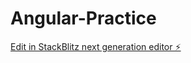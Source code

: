 # Angular-Practice

[Edit in StackBlitz next generation editor ⚡️](https://stackblitz.com/~/github.com/YashSongire/Angular-Practice)
